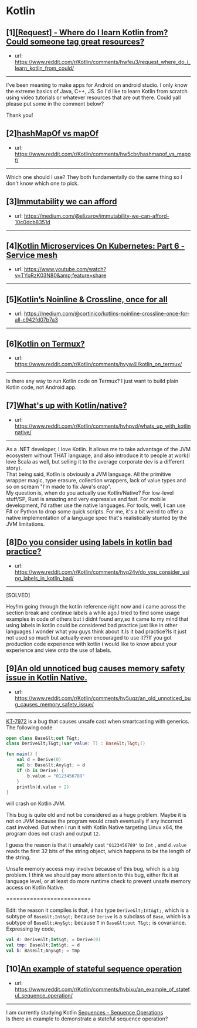 # Kotlin
## [1][[Request] - Where do I learn Kotlin from? Could someone tag great resources?](https://www.reddit.com/r/Kotlin/comments/hwfeu3/request_where_do_i_learn_kotlin_from_could/)
- url: https://www.reddit.com/r/Kotlin/comments/hwfeu3/request_where_do_i_learn_kotlin_from_could/
---
I've been meaning to make apps for Android on android studio. I only know the extreme basics of Java, C++, JS. So I'd like to learn Kotlin from scratch using video tutorials or whatever resources that are out there. Could yall please put some in the comment below? 

Thank you!
## [2][hashMapOf vs mapOf](https://www.reddit.com/r/Kotlin/comments/hw5cbr/hashmapof_vs_mapof/)
- url: https://www.reddit.com/r/Kotlin/comments/hw5cbr/hashmapof_vs_mapof/
---
Which one should I use? They both fundamentally do the same thing so I don't know which one to pick.
## [3][Immutability we can afford](https://www.reddit.com/r/Kotlin/comments/hvtlzd/immutability_we_can_afford/)
- url: https://medium.com/@elizarov/immutability-we-can-afford-10c0dcb8351d
---

## [4][Kotlin Microservices On Kubernetes: Part 6 - Service mesh](https://www.reddit.com/r/Kotlin/comments/hvql7d/kotlin_microservices_on_kubernetes_part_6_service/)
- url: https://www.youtube.com/watch?v=TYpRzK03N80&amp;feature=share
---

## [5][Kotlin’s Noinline &amp; Crossline, once for all](https://www.reddit.com/r/Kotlin/comments/hvt4vh/kotlins_noinline_crossline_once_for_all/)
- url: https://medium.com/@cortinico/kotlins-noinline-crossline-once-for-all-c942fd07b7a3
---

## [6][Kotlin on Termux?](https://www.reddit.com/r/Kotlin/comments/hvyw4l/kotlin_on_termux/)
- url: https://www.reddit.com/r/Kotlin/comments/hvyw4l/kotlin_on_termux/
---
Is there any way to run Kotlin code on Termux? I just want to build plain Kotlin code, not Android app.
## [7][What's up with Kotlin/native?](https://www.reddit.com/r/Kotlin/comments/hvhpvd/whats_up_with_kotlinnative/)
- url: https://www.reddit.com/r/Kotlin/comments/hvhpvd/whats_up_with_kotlinnative/
---
As a .NET developer, I love Kotlin. It allows me to take advantage of the JVM ecosystem without THAT language, and also introduce it to people at work(I love Scala as well, but selling it to the average corporate dev is a different story).     
That being said, Kotlin is obviously a JVM language. All the primitive wrapper magic, type erasure, collection wrappers, lack of value types and so on scream "I'm made to fix Java's crap".      
My question is, when do you actually use Kotlin/Native? For low-level stuff/SP, Rust is amazing and very expressive and fast. For mobile development, I'd rather use the native languages. For tools, well, I can use F# or Python to drop some quick scripts. For me, it's a bit weird to offer a native implementation of a language spec that's realistically stunted by the JVM limitations.
## [8][Do you consider using labels in kotlin bad practice?](https://www.reddit.com/r/Kotlin/comments/hvq24v/do_you_consider_using_labels_in_kotlin_bad/)
- url: https://www.reddit.com/r/Kotlin/comments/hvq24v/do_you_consider_using_labels_in_kotlin_bad/
---
[SOLVED]

Hey!Im going through the kotlin reference right now and i came across the section break and continue labels a while ago.I tried to find some usage examples in code of others but i didnt found any,so it came to my mind that using labels in kotlin could be considered bad practice just like in other languages.I wonder what you guys think about it.Is it bad practice?Is it just not used so much but actually even  encouraged to use it??If you got production code experience with kotlin i would like to know about your experience and view onto the use of labels.
## [9][An old unnoticed bug causes memory safety issue in Kotlin Native.](https://www.reddit.com/r/Kotlin/comments/hv5uqz/an_old_unnoticed_bug_causes_memory_safety_issue/)
- url: https://www.reddit.com/r/Kotlin/comments/hv5uqz/an_old_unnoticed_bug_causes_memory_safety_issue/
---
[KT-7972](https://youtrack.jetbrains.com/issue/KT-7972) is a bug that causes unsafe cast when smartcasting with generics. The following code

```kotlin
open class Base&lt;out T&gt;
class Derive&lt;T&gt;(var value: T) : Base&lt;T&gt;()

fun main() {
    val d = Derive(0)
    val b: Base&lt;Any&gt; = d
    if (b is Derive) {
        b.value = "0123456789"
    }
    println(d.value + 2)
}
```

will crash on Kotlin JVM.

This bug is quite old and not be considered as a huge problem. Maybe it is not on JVM because the program would crash eventually if any incorrect cast involved. But when I run it with Kotlin Native targeting Linux x64, the program does not crash and output `12`. 

I guess the reason is that it unsafely cast `"0123456789"` to `Int` , and `d.value` reads the first 32 bits of the string object, which happens to be the length of the string.

Unsafe memory access may involve because of this bug, which is a big problem. I think we should pay more attention to this bug, either fix it at language level, or at least do more runtime check to prevent unsafe memory access on Kotlin Native.

=========================

Edit: the reason it compiles is that, `d` has type `Derive&lt;Int&gt;`, which is a subtype of `Base&lt;Int&gt;` because `Derive` is a subclass of `Base`, which is a subtype of `Base&lt;Any&gt;` because `T` in `Base&lt;out T&gt;` is covariance. Expressing by code,

```kotlin
val d: Derive&lt;Int&gt; = Derive(0)
val tmp: Base&lt;Int&gt; = d
val b: Base&lt;Any&gt; = tmp
```
## [10][An example of stateful sequence operation](https://www.reddit.com/r/Kotlin/comments/hvbixu/an_example_of_stateful_sequence_operation/)
- url: https://www.reddit.com/r/Kotlin/comments/hvbixu/an_example_of_stateful_sequence_operation/
---
I am currently studying Kotlin [Sequences - Sequence Operations](https://kotlinlang.org/docs/reference/sequences.html#sequence-operations)  
Is there an example to demonstrate a stateful sequence operation?
